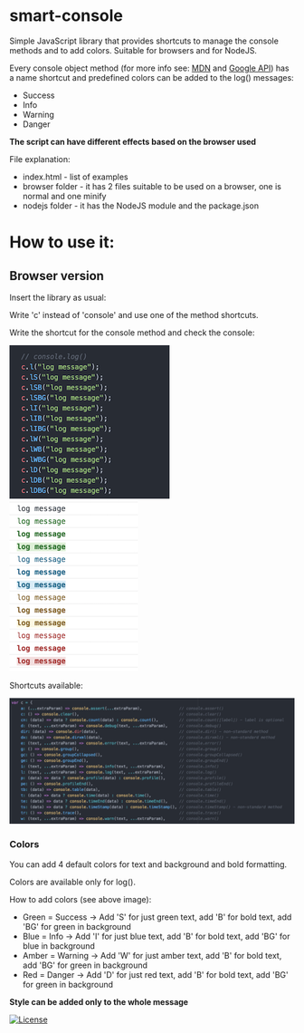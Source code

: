 # smart-console

Simple JavaScript library that provides shortcuts to manage the console methods and to add colors.
Suitable for browsers and for NodeJS.

Every console object method (for more info see: [MDN](https://developer.mozilla.org/en/docs/Web/API/console) and
[Google API](https://developers.google.com/web/tools/chrome-devtools/console/console-reference)) has a name shortcut and predefined colors can be added to the log() messages:
* Success
* Info
* Warning
* Danger

__The script can have different effects based on the browser used__

File explanation:
* index.html - list of examples
* browser folder - it has 2 files suitable to be used on a browser, one is normal and one minify
* nodejs folder - it has the NodeJS module and the package.json

# How to use it:
## Browser version
Insert the library as usual:
> <script src="browser/smart-console.js"></script>

Write 'c' instead of 'console' and use one of the method shortcuts.  

Write the shortcut for the console method and check the console:

![console logs](browser/1.png)
![console results](browser/2.png)

Shortcuts available:

![shortcuts results](browser/3.png)

### Colors
You can add 4 default colors for text and background and bold formatting.

Colors are available only for log().

How to add colors (see above image):
* Green = Success -> Add 'S' for just green text, add 'B' for bold text, add 'BG' for green in background
* Blue = Info -> Add 'I' for just blue text, add 'B' for bold text, add 'BG' for blue in background
* Amber = Warning -> Add 'W' for just amber text, add 'B' for bold text, add 'BG' for green in background
* Red = Danger -> Add 'D' for just red text, add 'B' for bold text, add 'BG' for green in background

__Style can be added only to the whole message__

[![License](https://img.shields.io/badge/License-MIT-yellowgreen.svg?style=flat-square)](https://github.com/achille1789/smart-console/blob/master/LICENSE)
